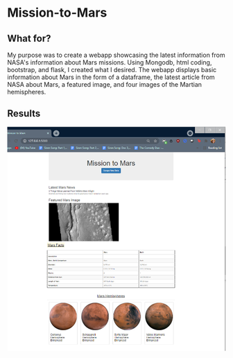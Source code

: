 # Mission-to-Mars
## What for?
My purpose was to create a webapp showcasing the latest information from NASA's information about Mars missions. Using Mongodb, html coding, bootstrap, and flask, 
I created what I desired. The webapp displays basic information about Mars in the form of a dataframe, the latest article from NASA about Mars, a featured image,
and four images of the Martian hemispheres.  
## Results
![THE WEBAPP](https://github.com/TCJester10/Mission-to-Mars/blob/main/Screenshot%20(74).png)
